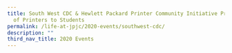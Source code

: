 ```yaml
---
title: South West CDC & Hewlett Packard Printer Community Initiative Provision
  of Printers to Students
permalink: /life-at-jpjc/2020-events/southwest-cdc/
description: ""
third_nav_title: 2020 Events
---
```

